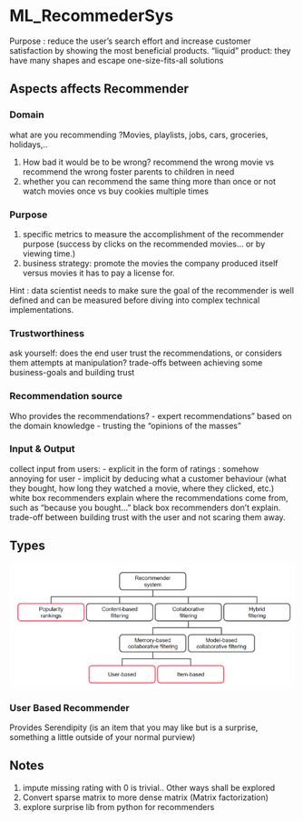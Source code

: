# ML_RecommederSys
Purpose : reduce the user’s search effort and increase customer satisfaction by showing the most beneficial products.
“liquid” product: they have many shapes and escape one-size-fits-all solutions

## Aspects affects Recommender

### Domain
what are you recommending ?Movies, playlists, jobs, cars, groceries, holidays,..
1. How bad it would be to be wrong?
recommend the wrong movie vs  recommend the wrong foster parents to children in need
2. whether you can recommend the same thing more than once or not
watch movies once vs buy cookies multiple times

### Purpose
1. specific metrics to measure the accomplishment of the recommender purpose (success by clicks on the recommended movies… or by viewing time.)
2. business strategy: promote the movies the company produced itself versus movies it has to pay a license for.

Hint : data scientist needs to make sure the goal of the recommender is well defined and can be measured before diving into complex technical implementations.

### Trustworthiness
ask yourself: does the end user trust the recommendations, or considers them attempts at manipulation?
trade-offs between achieving some business-goals and building trust

### Recommendation source
Who provides the recommendations?
    - expert recommendations” based on the domain knowledge
    - trusting the “opinions of the masses”

### Input & Output
collect input from users:
     - explicit in the form of ratings : somehow annoying for user
     - implicit by deducing what a customer behaviour (what they bought, how long they watched a movie, where they clicked, etc.)
white box recommenders explain where the recommendations come from, such as “because you bought…”
black box recommenders don’t explain.
trade-off between building trust with the user and not scaring them away.

## Types

![image](recommender_types.png)

### User Based Recommender
Provides  Serendipity (is an item that you may like but is a surprise, something a little outside of your normal purview)




## Notes
1. impute missing rating with 0 is trivial.. Other ways shall be explored
2. Convert sparse matrix to more dense matrix (Matrix factorization)
3. explore surprise lib from python for recommenders